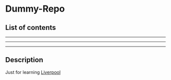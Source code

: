 # Dummy-Repo
## List of contents 
----
----
----
## Description
Just for learning
[Liverpool](https://explore-liverpool.com/wp-content/uploads/2025/02/LFC-.jpg)
